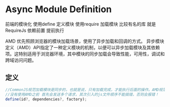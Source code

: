 # Async Module Definition
前端的模块化
使用define 定义模块
使用require 加载模块
比较有名的库  就是RequireJs
依赖前置 提前执行

AMD 优先照顾浏览器的模块加载场景，使用了异步加载和回调的方式。
异步模块定义（AMD）API指定了一种定义模块的机制，以便可以异步加载模块及其依赖项。这特别适用于浏览器环境，其中模块的同步加载会导致性能，可用性，调试和跨域访问问题。

## 定义

```javascript
//CommonJS规范加载模块是同步的，也就是说，只有加载完成，才能执行后面的操作。AMD规范则是非同步加载模块，允许指定回调函数。由于Node.js主要用于服务器编程，模块文件一般都已经存在于本地硬盘，所以加载起来比较快，不用考虑非同步加载的方式，所以CommonJS规范比较适用。但是，如果是浏览器环境，要从服务器端加载模块，这时就必须采用非同步模式，因此浏览器端一般采用AMD规范。
//没有使用AMD之前 首先会发送多个请求，其次引入的js文件顺序不能搞错，否则会报错！
define(id?, dependencies?, factory);


```
